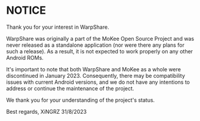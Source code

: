 # NOTICE

Thank you for your interest in WarpShare.

WarpShare was originally a part of the MoKee Open Source Project and was never released as a standalone application (nor were there any plans for such a release). As a result, it is not expected to work properly on any other Android ROMs.

It's important to note that both WarpShare and MoKee as a whole were discontinued in January 2023. Consequently, there may be compatibility issues with current Android versions, and we do not have any intentions to address or continue the maintenance of the project.

We thank you for your understanding of the project's status.

Best regards,
XiNGRZ
31/8/2023
